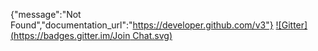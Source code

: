{"message":"Not Found","documentation_url":"https://developer.github.com/v3"}
[![Gitter](https://badges.gitter.im/Join Chat.svg)](https://gitter.im/jamcat22/twofactorauth?utm_source=badge&utm_medium=badge&utm_campaign=pr-badge&utm_content=badge)